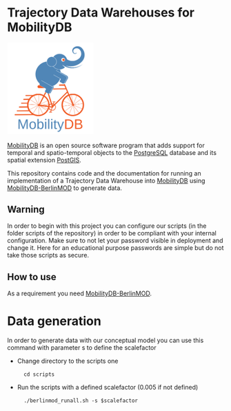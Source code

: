 Trajectory Data Warehouses for MobilityDB
==================================

<img src="doc/images/mobilitydb-logo.svg" width="200" alt="MobilityDB Logo" />

[MobilityDB](https://github.com/ULB-CoDE-WIT/MobilityDB) is an open source software program that adds support for temporal and spatio-temporal objects to the [PostgreSQL](https://www.postgresql.org/) database and its spatial extension [PostGIS](http://postgis.net/).

This repository contains code and the documentation for running an implementation of a Trajectory Data Warehouse into [MobilityDB](https://github.com/ULB-CoDE-WIT/MobilityDB) using [MobilityDB-BerlinMOD](https://github.com/MobilityDB/MobilityDB-BerlinMOD) to generate data.

Warning
-------------
In order to begin with this project you can configure our scripts (in the folder scripts of the repository) in order to be compliant 
with your internal configuration. Make sure to not let your password visible in deployment and change it. Here for an educational 
purpose passwords are simple but do not take those scripts as secure. 


How to use
-------------

As a requirement you need [MobilityDB-BerlinMOD](https://github.com/MobilityDB/MobilityDB-BerlinMOD).

# Data generation

In order to generate data with our conceptual model you can use this command with parameter s to define the scalefactor

* Change directory to the scripts one 

        cd scripts
* Run the scripts with a defined scalefactor (0.005 if not defined)

        ./berlinmod_runall.sh -s $scalefactor